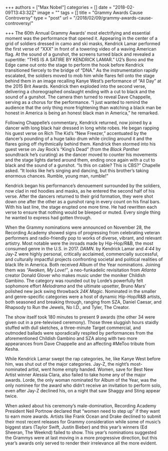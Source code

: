 +++
authors = ["Max Nobel"]
categories = []
date = "2018-02-09T13:43:32Z"
image = ""
tags = []
title = "Grammy Awards Cause Controversy"
type = "post"
url = "/2018/02/09/grammy-awards-cause-controversy/"

+++
The 60th Annual Grammy Awards’ most electrifying and essential moment was the performance that opened it. Appearing in the center of a grid of soldiers dressed in camo and ski masks, Kendrick Lamar performed the first verse of “XXX” in front of a towering video of a waving American flag. At the sound of a gunshot, the screens turned black and revealed a supertitle: “THIS IS A SATIRE BY KENDRICK LAMAR.” U2’s Bono and the Edge came out onto the stage to perform the hook before Kendrick transitioned fiercely to the bridge of “DNA.” As the instrumentation rapidly escalated, the soldiers moved to mob him while flares fell onto the stage behind them in an image recalling Kanye West’s performance of “All Day” at the 2015 Brit Awards. Kendrick then exploded into the second verse, delivering a choreographed onslaught ending with a cut to black and the sound of a gunshot. The camera then turned to reveal Dave Chappelle, serving as a chorus for the performance. “I just wanted to remind the audience that the only thing more frightening than watching a black man be honest in America is being an honest black man in America,” he remarked. 

Following Chappelle’s commentary, Kendrick returned, now joined by a dancer with long black hair dressed in long white robes. He began rapping his guest verse on Rich The Kid’s “New Freezer,” accentuated by the dancer’s pounding of a huge taiko drum while circling around it and the flares going off rhythmically behind them. Kendrick then stormed into his guest verse on Jay Rock’s “King’s Dead” (from the _Black Panther_ soundtrack he’s curating) as the dancer moved to counter his movements and the stage lights darted around them, ending once again with a cut to black and the sound of a gunshot. “Is this on cable? This is CBS?” Chapelle asked. “It looks like he’s singing and dancing, but this brother’s taking enormous chances. Rumble, young man, rumble!” 

Kendrick began his performance’s denouement surrounded by the soldiers, now clad in red hoodies and masks, as he entered the second half of his verse. After the dancers returned to their grid formation, they were shot down one after the other as a gunshot rang in every count on his final bars. With his last line, the stage erupted one more time. He had rewritten each verse to ensure that nothing would be bleeped or muted. Every single thing he wanted to express had gotten through.

When the Grammy nominations were announced on November 28, the Recording Academy showed signs of progressing from celebrating veteran performers and radio-friendly pop to works of diverse, vibrant, and relevant artistry. Most notable were the inroads made by Hip-Hop/R&B, the most consumed genre in the U.S. in 2017. _DAMN._ by Kendrick Lamar and _4:44_ by Jay-Z were highly personal, critically acclaimed, commercially successful, and culturally impactful projects confronting societal and political realities of black life in America. Both received Album of the Year nominations. Joining them was _“Awaken, My Love!”_, a neo-funkadelic revisitation from _Atlanta_ creator Donald Glover who makes music under the moniker Childish Gambino. The category was rounded out by Lorde’s powerfully felt sophomore effort _Melodrama_ and the ultimate upsetter, Bruno Mars’ polished new jack swing throwback _24K Magic_. Nominated in the smaller and genre-specific categories were a host of dynamic Hip-Hop/R&B artists, both seasoned and breaking through, ranging from SZA, Daniel Caesar, and Rhapsody to Run the Jewels, No I.D., and Tyler, The Creator.

The show itself took 180 minutes to present 9 awards (the other 34 were given out in a pre-televised ceremony). Those three sluggish hours staidly stuffed with dull sketches, a three-minute Target commercial, and outmoded ballads were sporadically respited by performances from the aforementioned Childish Gambino and SZA along with two more appearances from Dave Chappelle and an affecting #MeToo tribute from Kesha. 

While Kendrick Lamar swept the rap categories, he, like Kanye West before him, was shut out of the major categories. Jay-Z, the night’s most-nominated artist, went home empty handed. Women, save for Best New Artist winner Alessia Clara, also failed to take home any of the major awards. Lorde, the only woman nominated for Album of the Year, was the only nominee for the award who didn’t receive an invitation to perform solo, even after Jay-Z declined his, on a night that saw Shaggy and Sting appear twice. 

When asked about his ceremony’s male-domination, Recording Academy President Neil Portnow declared that “women need to step up” if they want to earn more awards. Artists like Frank Ocean and Drake declined to submit their most recent releases for Grammy consideration while some of music’s biggest stars (Taylor Swift, Justin Bieber) and this year’s winners (Ed Sheeran, The Weeknd) failed to show. This year’s nominations suggested the Grammys were at last moving in a more progressive direction, but this year’s awards only served to render their irrelevance all the more evident.